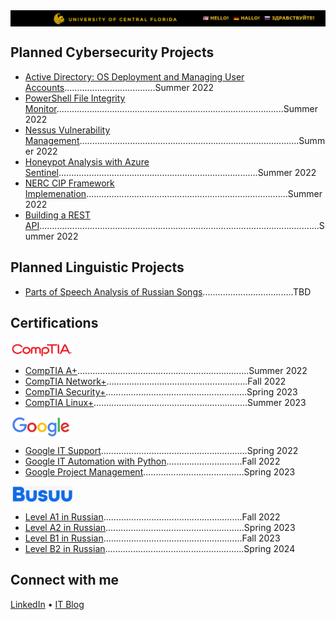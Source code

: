 <img align="center" src="https://github.com/bdev-1/bdev-1/blob/main/newucf.png" width="1000"> 
    
<h2>Planned Cybersecurity Projects</h2>
  
  - [Active Directory: OS Deployment and Managing User Accounts]()....................................Summer 2022
  - [PowerShell File Integrity Monitor]()..........................................................................................Summer 2022
  - [Nessus Vulnerability Management]().......................................................................................Summer 2022
  - [Honeypot Analysis with Azure Sentinel]()...............................................................................Summer 2022
  - [NERC CIP Framework Implemenation]()................................................................................Summer 2022
  - [Building a REST API]()...............................................................................................................Summer 2022
  
<h2>Planned Linguistic Projects</h2>
  
  - [Parts of Speech Analysis of Russian Songs]()....................................TBD  

<h2>Certifications</h2>

<img align="center" src="https://github.com/bdev-1/bdev-1/blob/main/comptia.png" width="100"> 

  - [CompTIA A+]()....................................................................Summer 2022
  - [CompTIA Network+]()........................................................Fall 2022  
  - [CompTIA Security+]()........................................................Spring 2023
  - [CompTIA Linux+]().............................................................Summer 2023

<img align="center" src="https://github.com/bdev-1/bdev-1/blob/main/google.png" width="100"> 

  - [Google IT Support](https://www.credly.com/badges/4f11440b-b9be-439d-b9ad-cbe57d9d7761)..........................................................Spring 2022 
  - [Google IT Automation with Python]()..............................Fall 2022
  - [Google Project Management]()........................................Spring 2023

<img align="center" src="https://github.com/bdev-1/bdev-1/blob/main/busuu.png" width="100"> 

  - [Level A1 in Russian]().......................................................Fall 2022
  - [Level A2 in Russian]().......................................................Spring 2023
  - [Level B1 in Russian]().......................................................Fall 2023
  - [Level B2 in Russian]().......................................................Spring 2024

<h2>Connect with me</h2>

<a href="https://www.linkedin.com/in/brandondiazterry/">LinkedIn</a> • <a href="https://brandon-terry.wixsite.com/projects">IT Blog</a></h1>
